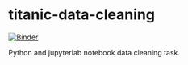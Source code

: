 # titanic-data-cleaning

[![Binder](https://mybinder.org/badge_logo.svg)](https://mybinder.org/v2/gh/GrzegorzKazana/titanic-data-cleaning/master?filepath=data-cleaning.ipynb)

Python and jupyterlab notebook data cleaning task.
